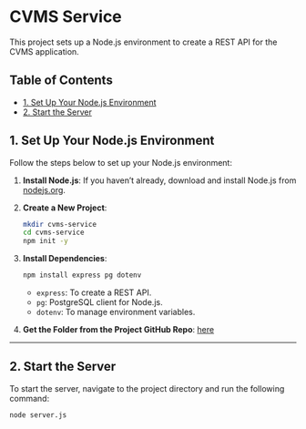 # CVMS Service

This project sets up a Node.js environment to create a REST API for the CVMS application.

## Table of Contents

- [1. Set Up Your Node.js Environment](#1-set-up-your-nodejs-environment)
- [2. Start the Server](#2-start-the-server)

## 1. Set Up Your Node.js Environment

Follow the steps below to set up your Node.js environment:

1. **Install Node.js**: If you haven’t already, download and install Node.js from [nodejs.org](https://nodejs.org/).

2. **Create a New Project**:

    ```bash
    mkdir cvms-service
    cd cvms-service
    npm init -y
    ```

3. **Install Dependencies**:

    ```bash
    npm install express pg dotenv
    ```

    - `express`: To create a REST API.
    - `pg`: PostgreSQL client for Node.js.
    - `dotenv`: To manage environment variables.

4. **Get the Folder from the Project GitHub Repo**: [here]()

---

## 2. Start the Server

To start the server, navigate to the project directory and run the following command:

```bash
node server.js
